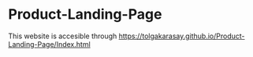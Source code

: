 # Product-Landing-Page

This website is accesible through https://tolgakarasay.github.io/Product-Landing-Page/Index.html
